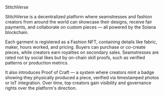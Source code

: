 StitchVerse

StitchVerse is a decentralized platform where seamstresses and fashion creators from around the world can showcase their designs, receive fair payments, and collaborate on custom pieces — all powered by the Solana blockchain.

Each garment is registered as a Fashion NFT, containing details like fabric, maker, hours worked, and pricing. Buyers can purchase or co-create pieces, while creators earn royalties on secondary sales. Seamstresses are rated not by social likes but by on-chain skill proofs, such as verified patterns or production metrics.

It also introduces Proof of Craft — a system where creators mint a badge showing they physically produced a piece, verified via timestamped photos or IoT integration.
Over time, top creators gain visibility and governance rights over the platform's direction.
